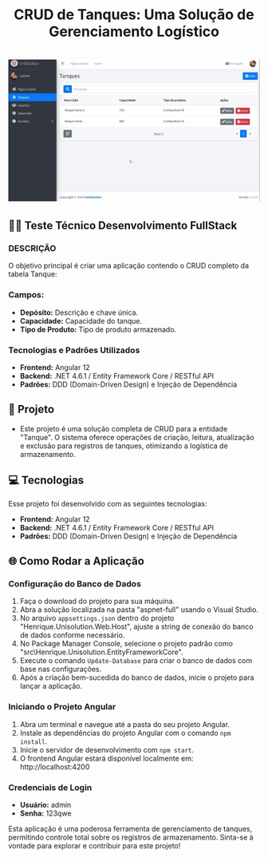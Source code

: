  <h1 align="center">
    CRUD de Tanques: Uma Solução de Gerenciamento Logístico
</h1>
<h1 align="center">
  <img 
    src="https://github.com/Henrique-Lira/henrique-unisolution/blob/master/_screenshots/unisolution.gif"
  />
</h1>

## 👨‍💻 Teste Técnico Desenvolvimento FullStack
### DESCRIÇÃO
O objetivo principal é criar uma aplicação contendo o CRUD completo da tabela Tanque: 

### Campos: 
- **Depósito:** Descrição e chave única.
- **Capacidade:** Capacidade do tanque.
- **Tipo de Produto:** Tipo de produto armazenado.

### Tecnologias e Padrões Utilizados
- **Frontend:** Angular 12
- **Backend:** .NET 4.6.1 / Entity Framework Core / RESTful API
- **Padrões:** DDD (Domain-Driven Design) e Injeção de Dependência

## 🚀 Projeto

- Este projeto é uma solução completa de CRUD para a entidade "Tanque". O sistema oferece operações de criação, leitura, atualização e exclusão para registros de tanques, otimizando a logística de armazenamento.

## 💻 Tecnologias

Esse projeto foi desenvolvido com as seguintes tecnologias:

- **Frontend:** Angular 12
- **Backend:** .NET 4.6.1 / Entity Framework Core / RESTful API
- **Padrões:** DDD (Domain-Driven Design) e Injeção de Dependência

## 🌐 Como Rodar a Aplicação

### Configuração do Banco de Dados

1. Faça o download do projeto para sua máquina.
2. Abra a solução localizada na pasta "aspnet-full" usando o Visual Studio.
3. No arquivo `appsettings.json` dentro do projeto "Henrique.Unisolution.Web.Host", ajuste a string de conexão do banco de dados conforme necessário.
4. No Package Manager Console, selecione o projeto padrão como "src\Henrique.Unisolution.EntityFrameworkCore".
5. Execute o comando `Update-Database` para criar o banco de dados com base nas configurações.
6. Após a criação bem-sucedida do banco de dados, inicie o projeto para lançar a aplicação.

### Iniciando o Projeto Angular

1. Abra um terminal e navegue até a pasta do seu projeto Angular.
2. Instale as dependências do projeto Angular com o comando `npm install`.
3. Inicie o servidor de desenvolvimento com `npm start`.
4. O frontend Angular estará disponível localmente em: http://localhost:4200

### Credenciais de Login

- **Usuário:** admin
- **Senha:** 123qwe

Esta aplicação é uma poderosa ferramenta de gerenciamento de tanques, permitindo controle total sobre os registros de armazenamento. Sinta-se à vontade para explorar e contribuir para este projeto!
